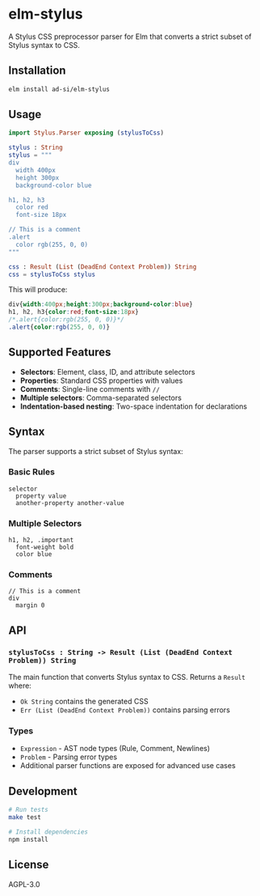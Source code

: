 # elm-stylus

A Stylus CSS preprocessor parser for Elm that converts a strict subset of Stylus syntax to CSS.

## Installation

```bash
elm install ad-si/elm-stylus
```

## Usage

```elm
import Stylus.Parser exposing (stylusToCss)

stylus : String
stylus = """
div
  width 400px
  height 300px
  background-color blue

h1, h2, h3
  color red
  font-size 18px

// This is a comment
.alert
  color rgb(255, 0, 0)
"""

css : Result (List (DeadEnd Context Problem)) String
css = stylusToCss stylus
```

This will produce:

```css
div{width:400px;height:300px;background-color:blue}
h1, h2, h3{color:red;font-size:18px}
/*.alert{color:rgb(255, 0, 0)}*/
.alert{color:rgb(255, 0, 0)}
```

## Supported Features

- **Selectors**: Element, class, ID, and attribute selectors
- **Properties**: Standard CSS properties with values
- **Comments**: Single-line comments with `//`
- **Multiple selectors**: Comma-separated selectors
- **Indentation-based nesting**: Two-space indentation for declarations

## Syntax

The parser supports a strict subset of Stylus syntax:

### Basic Rules
```stylus
selector
  property value
  another-property another-value
```

### Multiple Selectors
```stylus
h1, h2, .important
  font-weight bold
  color blue
```

### Comments
```stylus
// This is a comment
div
  margin 0
```

## API

### `stylusToCss : String -> Result (List (DeadEnd Context Problem)) String`

The main function that converts Stylus syntax to CSS. Returns a `Result` where:
- `Ok String` contains the generated CSS
- `Err (List (DeadEnd Context Problem))` contains parsing errors

### Types

- `Expression` - AST node types (Rule, Comment, Newlines)
- `Problem` - Parsing error types
- Additional parser functions are exposed for advanced use cases

## Development

```bash
# Run tests
make test

# Install dependencies
npm install
```

## License

AGPL-3.0
